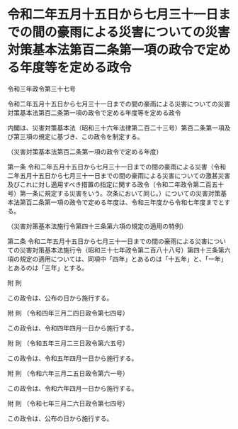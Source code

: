# 令和二年五月十五日から七月三十一日までの間の豪雨による災害についての災害対策基本法第百二条第一項の政令で定める年度等を定める政令

令和三年政令第三十七号

令和二年五月十五日から七月三十一日までの間の豪雨による災害についての災害対策基本法第百二条第一項の政令で定める年度等を定める政令

内閣は、災害対策基本法（昭和三十六年法律第二百二十三号）第百二条第一項及び第三項の規定に基づき、この政令を制定する。

（災害対策基本法第百二条第一項の政令で定める年度）

第一条 令和二年五月十五日から七月三十一日までの間の豪雨による災害（令和二年五月十五日から七月三十一日までの間の豪雨による災害についての激甚災害及びこれに対し適用すべき措置の指定に関する政令（令和二年政令第二百五十号）第一条に規定する災害をいう。次条において同じ。）についての災害対策基本法第百二条第一項の政令で定める年度は、令和三年度から令和七年度までとする。

（災害対策基本法施行令第四十三条第六項の規定の適用の特例）

第二条 令和二年五月十五日から七月三十一日までの間の豪雨による災害についての災害対策基本法施行令（昭和三十七年政令第二百八十八号）第四十三条第六項の規定の適用については、同項中「四年」とあるのは「十五年」と、「一年」とあるのは「三年」とする。

附 則

この政令は、公布の日から施行する。

附 則 （令和四年三月二四日政令第七四号）

この政令は、令和四年四月一日から施行する。

附 則 （令和五年三月二三日政令第六五号）

この政令は、令和五年四月一日から施行する。

附 則 （令和六年三月二五日政令第六一号）

この政令は、令和六年四月一日から施行する。

附 則 （令和七年三月二六日政令第七四号）

この政令は、公布の日から施行する。
